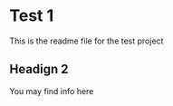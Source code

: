 <!-- comment 77 -->

Test 1
========

This is the readme file for the test project


Headign 2
-----------
You may find info here

